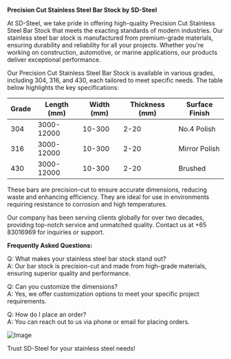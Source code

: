 **Precision Cut Stainless Steel Bar Stock by SD-Steel**

At SD-Steel, we take pride in offering high-quality Precision Cut Stainless Steel Bar Stock that meets the exacting standards of modern industries. Our stainless steel bar stock is manufactured from premium-grade materials, ensuring durability and reliability for all your projects. Whether you're working on construction, automotive, or marine applications, our products deliver exceptional performance.

Our Precision Cut Stainless Steel Bar Stock is available in various grades, including 304, 316, and 430, each tailored to meet specific needs. The table below highlights the key specifications:

| Grade   | Length (mm) | Width (mm) | Thickness (mm) | Surface Finish |
|---------|-------------|------------|----------------|----------------|
| 304     | 3000-12000  | 10-300     | 2-20           | No.4 Polish    |
| 316     | 3000-12000  | 10-300     | 2-20           | Mirror Polish  |
| 430     | 3000-12000  | 10-300     | 2-20           | Brushed        |

These bars are precision-cut to ensure accurate dimensions, reducing waste and enhancing efficiency. They are ideal for use in environments requiring resistance to corrosion and high temperatures.

Our company has been serving clients globally for over two decades, providing top-notch service and unmatched quality. Contact us at +65 83016969 for inquiries or support.

**Frequently Asked Questions:**

Q: What makes your stainless steel bar stock stand out?  
A: Our bar stock is precision-cut and made from high-grade materials, ensuring superior quality and performance.

Q: Can you customize the dimensions?  
A: Yes, we offer customization options to meet your specific project requirements.

Q: How do I place an order?  
A: You can reach out to us via phone or email for placing orders.

![Image](https://github.com/user-attachments/assets/2567258e-e124-4816-932d-1809bd27ef0b)

Trust SD-Steel for your stainless steel needs!
